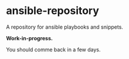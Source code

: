 # ansible-repository


A repository for ansible playbooks and snippets.

**Work-in-progress.**

You should comme back in a few days.


